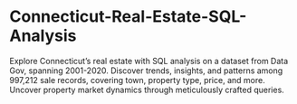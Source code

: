 # Connecticut-Real-Estate-SQL-Analysis
Explore Connecticut’s real estate with SQL analysis on a dataset from Data Gov, spanning 2001-2020. Discover trends, insights, and patterns among 997,212 sale records, covering town, property type, price, and more. Uncover property market dynamics through meticulously crafted queries. 

